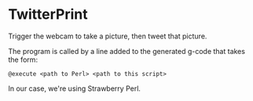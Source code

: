 TwitterPrint
============

Trigger the webcam to take a picture, then tweet that picture.

The program is called by a line added to the generated g-code that takes the form:

    @execute <path to Perl> <path to this script>

In our case, we're using Strawberry Perl.
